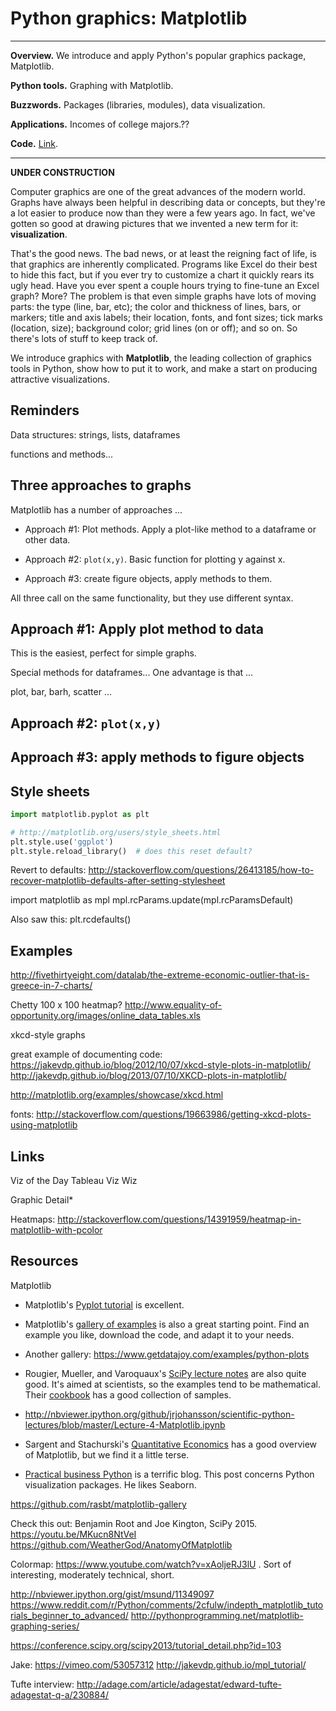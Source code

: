 # Python graphics: Matplotlib   

---
**Overview.**  We introduce and apply Python's popular graphics package, Matplotlib.  

**Python tools.**  Graphing with Matplotlib.

**Buzzwords.** Packages (libraries, modules), data visualization.  

**Applications.**  Incomes of college majors.??

**Code.** [Link](https://raw.githubusercontent.com/DaveBackus/Data_Bootcamp/master/Code/Python/bootcamp_graphics_1.py).

---

**UNDER CONSTRUCTION**


Computer graphics are one of the great advances of the modern world.  Graphs have always been helpful in describing data or concepts, but they're a lot easier to produce now than they were a few years ago. In fact, we've gotten so good at drawing pictures that we invented a new term for it:  **visualization**.  

<!--
?? Have you ever done a graph in Excel, and then spent an hour or two fixing it up?? 
-->

That's the good news.  The bad news, or at least the reigning fact of life, is that graphics are inherently complicated.  Programs like Excel do their best to hide this fact, but if you ever try to customize a chart it quickly rears its ugly head.  Have you ever spent a couple hours trying to fine-tune an Excel graph?  More?  The problem is that even simple graphs have lots of moving parts:  the type (line, bar, etc); the color and thickness of lines, bars, or markers; title and axis labels; their location, fonts, and font sizes; tick marks (location, size); background color; grid lines (on or off); and so on.  So there's lots of stuff to keep track of.  

We introduce graphics with **Matplotlib**, the leading collection of graphics tools in Python, 
show how to put it to work, and make a start on producing attractive visualizations.  


## Reminders 


Data structures:  strings, lists, dataframes  

functions and methods... 


## Three approaches to graphs 

Matplotlib has a number of approaches ...

* Approach #1:  Plot methods.  Apply a plot-like method to a dataframe or other data.   

* Approach #2:  `plot(x,y)`.  Basic function for plotting y against x.  

* Approach #3:  create figure objects, apply methods to them.  

All three call on the same functionality, but they use different syntax. 


##  Approach #1:  Apply plot method to data 

This is the easiest, perfect for simple graphs.  

Special methods for dataframes...  One advantage is that ... 


plot, bar, barh, scatter ...


## Approach #2:  `plot(x,y)`




## Approach #3:  apply methods to figure objects 






## Style sheets 

```python 
import matplotlib.pyplot as plt

# http://matplotlib.org/users/style_sheets.html
plt.style.use('ggplot')
plt.style.reload_library()  # does this reset default?  
```


Revert to defaults:  http://stackoverflow.com/questions/26413185/how-to-recover-matplotlib-defaults-after-setting-stylesheet

import matplotlib as mpl
mpl.rcParams.update(mpl.rcParamsDefault)

Also saw this:   plt.rcdefaults() 



## Examples 

http://fivethirtyeight.com/datalab/the-extreme-economic-outlier-that-is-greece-in-7-charts/

Chetty 100 x 100 heatmap?
http://www.equality-of-opportunity.org/images/online_data_tables.xls 


xkcd-style graphs 

great example of documenting code:  https://jakevdp.github.io/blog/2012/10/07/xkcd-style-plots-in-matplotlib/
http://jakevdp.github.io/blog/2013/07/10/XKCD-plots-in-matplotlib/

http://matplotlib.org/examples/showcase/xkcd.html

fonts:  http://stackoverflow.com/questions/19663986/getting-xkcd-plots-using-matplotlib



## Links 

Viz of the Day
Tableau
Viz Wiz

Graphic Detail*


Heatmaps:  http://stackoverflow.com/questions/14391959/heatmap-in-matplotlib-with-pcolor 


## Resources 

Matplotlib 

* Matplotlib's [Pyplot tutorial](http://matplotlib.org/users/pyplot_tutorial.html) is excellent. 

* Matplotlib's [gallery of examples](http://matplotlib.org/gallery.html) is also a great starting point.  Find an example you like, download the code, and adapt it to your needs.   

* Another gallery:  https://www.getdatajoy.com/examples/python-plots 

* Rougier, Mueller, and Varoquaux's [SciPy lecture notes](https://scipy-lectures.github.io/intro/matplotlib/matplotlib.html) are also quite good.  It's aimed at scientists, so the examples tend to be mathematical.  Their [cookbook](http://wiki.scipy.org/Cookbook/Matplotlib) has a good collection of samples.  

* http://nbviewer.ipython.org/github/jrjohansson/scientific-python-lectures/blob/master/Lecture-4-Matplotlib.ipynb 

* Sargent and Stachurski's [Quantitative Economics](http://quant-econ.net/) has a good overview of Matplotlib, but we find it a little terse.  

* [Practical business Python](http://pbpython.com/visualization-tools-1.html) is a terrific blog.  This post concerns Python visualization packages.  He likes Seaborn.  

https://github.com/rasbt/matplotlib-gallery 

Check this out:  Benjamin Root and Joe Kington, SciPy 2015.
https://youtu.be/MKucn8NtVeI
https://github.com/WeatherGod/AnatomyOfMatplotlib

Colormap:  https://www.youtube.com/watch?v=xAoljeRJ3lU .  Sort of interesting, moderately technical, short.  

http://nbviewer.ipython.org/gist/msund/11349097
https://www.reddit.com/r/Python/comments/2cfulw/indepth_matplotlib_tutorials_beginner_to_advanced/ 
http://pythonprogramming.net/matplotlib-graphing-series/


https://conference.scipy.org/scipy2013/tutorial_detail.php?id=103

Jake:  https://vimeo.com/53057312
http://jakevdp.github.io/mpl_tutorial/ 

Tufte interview:  http://adage.com/article/adagestat/edward-tufte-adagestat-q-a/230884/
